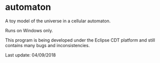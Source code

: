 # automaton
A toy model of the universe in a cellular automaton.

Runs on Windows only.

This program is being developed under the Eclipse CDT platform and still contains many bugs and inconsistencies.

Last update: 04/09/2018


